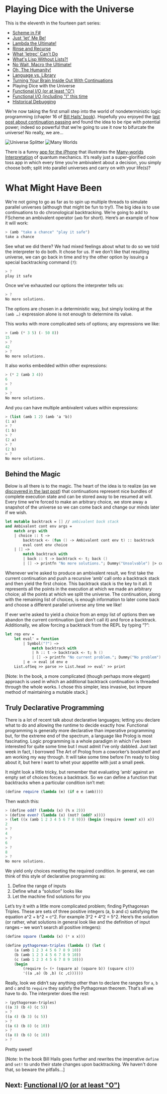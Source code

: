 # Playing Dice with the Universe

This is the eleventh in the fourteen part series:

* [Scheme in F#](Docs/intro.md)
* [Just 'let' Me Be!](let.md)
* [Lambda the Ultimate!](lambda.md)
* [Rinse and Recurse](recurse.md)
* [What 'letrec' Can't Do](letstar.md)
* [What's Lisp Without Lists?!](lists.md)
* [No Wait, Macro the Ultimate!](macros.md)
* [Oh, The Humanity!](mutation.md)
* [Language vs. Library](library.md)
* [Turning Your Brain Inside Out With Continuations](continuations.md)
* Playing Dice with the Universe
* [Functional I/O (or at least "O")](functional_o.md)
* [Functional I/O (including "I" this time](functinal_i.md)
* [Historical Debugging](debugging.md)

We’re now taking the first small step into the world of nondeterministic logic programming (chapter 16 of [Bill Hails’ book](http://billhails.net/Book/)). Hopefully you enjoyed the [last post about continuation passing](continuations.md) and found the idea to be ripe with potential power; indeed so powerful that we’re going to use it now to bifurcate the universe! No really, we are…

![Universe Splitter](Images/universe_splitter.jpg)
![Many Worlds](Images/many_worlds.jpg)

There is a funny [app for the iPhone](http://itunes.apple.com/WebObjects/MZStore.woa/wa/viewSoftware?id=329233299&mt=8) that illustrates the [Many-worlds Interpretation](http://en.wikipedia.org/wiki/Many-worlds_interpretation) of quantum mechanics. It’s really just a super-glorified coin toss app in which every time you’re ambivalent about a decision, you simply choose both; split into parallel universes and carry on with your life(s)?

# What Might Have Been

We're not going to go as far as to spin up multiple threads to simulate parallel universes (although that might be fun to try!). The big idea is to use continuations to do chronological backtracking. We’re going to add to FScheme an ambivalent operator (`amb` for short). Here’s an example of how it will work:

``` scheme
> (amb "take a chance" "play it safe") 
take a chance
```

See what we did there? We had mixed feelings about what to do so we told the interpreter to do both. It chose for us. If we don’t like that resulting universe, we can go back in time and try the other option by issuing a special backtracking command (`?`):

``` scheme
> ? 
play it safe 
```

Once we’ve exhausted our options the interpreter tells us:

``` scheme
> ? 
No more solutions.
```

The options are chosen in a deterministic way, but simply looking at the `(amb …)` expression alone is not enough to determine its value.

This works with more complicated sets of options; any expressions we like:

``` scheme
> (amb (* 3 5) (- 50 8)) 
15 
> ? 
42 
> ? 
No more solutions.
```

It also works embedded within other expressions:

``` scheme
> (* 2 (amb 3 4)) 
6 
> ? 
8 
> ? 
No more solutions.
```

And you can have multiple ambivalent values within expressions:

``` scheme
> (list (amb 1 2) (amb 'a 'b)) 
(1 a) 
> ? 
(1 b) 
> ? 
(2 a) 
> ? 
(2 b) 
> ? 
No more solutions.
```

## Behind the Magic

Below is all there is to the magic. The heart of the idea is to realize (as we [discovered in the last post](continuations.md)) that continuations represent nice bundles of complete execution state and can be stored away to be resumed at will. Every time we’re forced to make an arbitrary choice, we store away a snapshot of the universe so we can come back and change our minds later if we wish.

``` fsharp
let mutable backtrack = [] // ambivalent back stack
and Ambivalent cont env args = 
    match args with 
    | choice :: t –> 
        backtrack <- (fun () -> Ambivalent cont env t) :: backtrack 
        eval cont env choice 
    | [] –> 
        match backtrack with 
        | back :: t -> backtrack <- t; back () 
        | [] -> printfn "No more solutions."; Dummy("Unsolvable") |> cont
```

Whenever we’re asked to produce an ambivalent result, we first take the current continuation and push a recursive ‘amb’ call onto a backtrack stack and then yield the first choice. This backtrack stack is the key to it all. It represents all the points in the execution at which we made an arbitrary choice; all the points at which we split the universe. The continuation, along with the remaining list of choices, is enough information to later come back and choose a different parallel universe any time we like!

If ever we’re asked to yield a choice from an empy list of options then we abandon the current continuation (just don’t call it) and force a backtrack. Additionally, we allow forcing a backtrack from the REPL by typing “?”:

``` fsharp
let rep env = 
    let eval' = function 
        | Symbol("?") –> 
            match backtrack with 
            | h :: t -> backtrack <- t; h () 
            | [] -> printfn "No current problem."; Dummy("No problem") 
        | e -> eval id env e 
    List.ofSeq >> parse >> List.head >> eval' >> print
```

[Note: In the book, a more complicated (though perhaps more elegant) approach is used in which an additional backtrack continuation is threaded through the whole works. I chose this simpler, less invasive, but impure method of maintaining a mutable stack.]

## Truly Declarative Programming

There is a lot of recent talk about declarative languages; letting you declare what to do and allowing the runtime to decide exactly how. Functional programming is generally more declarative than imperative programming but, for the extreme end of the spectrum, a language like Prolog is most fascinating. Logic programming is a whole paradigm in which I’ve been interested for quite some time but I must admit I’ve only dabbled. Just last week in fact, I borrowed The Art of Prolog from a coworker’s bookshelf and am working my way through. It will take some time before I’m ready to blog about it, but here I want to whet your appetite with just a small peek.

It might look a little tricky, but remember that evaluating ‘amb’ against an empty set of choices forces a backtrack. So we can define a function that backtracks when a particular condition isn’t met:

``` scheme
(define require (lambda (e) (if e e (amb))))
```

Then watch this:

``` scheme
> (define odd? (lambda (x) (% x 2))) 
> (define even? (lambda (x) (not? (odd? x)))) 
> (let ((x (amb 1 2 3 4 5 6 7 8 9))) (begin (require (even? x)) x)) 
2 
> ? 
4 
> ? 
6 
> ? 
8 
> ? 
No more solutions.
```

We yield only choices meeting the required condition. In general, we can think of this style of declarative programming as:

1. Define the range of inputs 
2. Define what a “solution” looks like 
3. Let the machine find solutions for you

Let’s try it with a little more complicated problem; finding Pythagorean Triples. These are sets of three positive integers (a, b and c) satisfying the equation a^2 + b^2 = c^2. For example 3^2 + 4^2 = 5^2. Here’s the solution (or rather, what solutions in general look like and the definition of input ranges – we won’t search all positive integers):

``` scheme
(define square (lambda (x) (* x x)))

(define pythagorean-triples (lambda () (let ( 
    (a (amb 1 2 3 4 5 6 7 8 9 10)) 
    (b (amb 1 2 3 4 5 6 7 8 9 10)) 
    (c (amb 1 2 3 4 5 6 7 8 9 10))) 
    (begin 
        (require (= (+ (square a) (square b)) (square c))) 
        '((a ,a) (b ,b) (c ,c))))))
```

Really, look we didn’t say anything other than to declare the ranges for `a`, `b` and `c` and to `require` they satisfy the Pythagorean theorem. That’s all we have to do. The interpreter does the rest:

``` scheme
> (pythagorean-triples) 
((a 3) (b 4) (c 5)) 
> ? 
((a 4) (b 3) (c 5)) 
> ? 
((a 6) (b 8) (c 10)) 
> ? 
((a 8) (b 6) (c 10)) 
> ?
```

Pretty sweet!

[Note: In the book Bill Hails goes further and rewrites the imperative `define` and `set!` to undo their state changes upon backtracking. We haven't done that, so beware the pitfalls...]

## Next: [Functional I/O (or at least "O")](functional_o.md)
